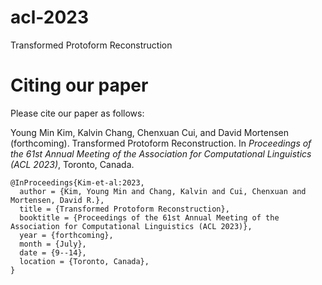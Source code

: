 # acl-2023
Transformed Protoform Reconstruction


# Citing our paper

Please cite our paper as follows:

Young Min Kim, Kalvin Chang, Chenxuan Cui, and David Mortensen (forthcoming). Transformed Protoform Reconstruction. In *Proceedings of the 61st Annual Meeting of the Association for Computational Linguistics (ACL 2023)*, Toronto, Canada.


```
@InProceedings{Kim-et-al:2023,
  author = {Kim, Young Min and Chang, Kalvin and Cui, Chenxuan and Mortensen, David R.},
  title = {Transformed Protoform Reconstruction},
  booktitle = {Proceedings of the 61st Annual Meeting of the Association for Computational Linguistics (ACL 2023)},
  year = {forthcoming},
  month = {July},
  date = {9--14},
  location = {Toronto, Canada},
}
```
